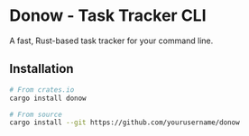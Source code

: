 # Donow - Task Tracker CLI

A fast, Rust-based task tracker for your command line.

## Installation

```bash
# From crates.io
cargo install donow

# From source
cargo install --git https://github.com/yourusername/donow
```